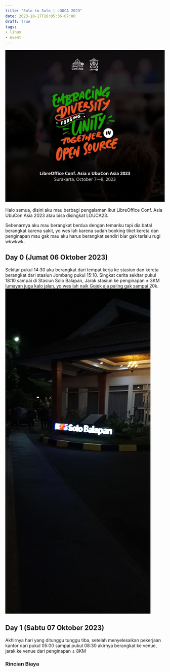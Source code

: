 ```yaml
---
title: "Solo to Solo | LOUCA 2023"
date: 2023-10-17T16:05:36+07:00
draft: true
tags:
- linux
- event
---
```

![](https://raw.githubusercontent.com/bembenk18/Images/main/Louca23/poster.jpg)

Halo semua, disini aku mau berbagi pengalaman ikut LibreOffice Conf. Asia UbuCon Asia 2023 atau bisa disingkat LOUCA23.

Sebenarnya aku mau berangkat berdua dengan temanku tapi dia batal berangkat karena sakit, yo wes lah karena sudah booking tiket kereta dan penginapan mau gak mau aku harus berangkat sendiri biar gak terlalu rugi wkwkwk.

## Day 0 (Jumat 06 Oktober 2023)
Sekitar pukul 14:30 aku berangkat dari tempat kerja ke stasiun dan kereta berangkat dari stasiun Jombang pukul 15:10. Singkat cerita sekitar pukul 18:10 sampai di Stasiun Solo Balapan, Jarak stasiun ke penginapan ± 3KM lumayan juga kalo jalan, yo wes lah naik Gojek aja paling gak sampai 20k.
![](https://raw.githubusercontent.com/bembenk18/Images/main/Louca23/Solo.jpg)

## Day 1 (Sabtu 07 Oktober 2023)
Akhirnya hari yang ditunggu tunggu tiba, setelah menyelesaikan pekerjaan kantor dari pukul 05:00 sampai pukul 08:30 akirnya berangkat ke venue, jarak ke venue dari penginapan ± 8KM


### Rincian Biaya

